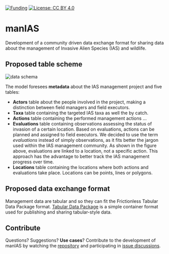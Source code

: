 [![Funding](https://img.shields.io/static/v1?label=powered+by&message=LIFE+RIPARIAS&labelColor=323232&color=00a58d)](https://www.riparias.be/)
[![License: CC BY 4.0](https://img.shields.io/badge/License-CC_BY_4.0-blue.svg)](https://creativecommons.org/licenses/by/4.0/)

# manIAS
Development of a community driven data exchange format for sharing data about the management of Invasive Alien Species (IAS) and wildlife.

## Proposed table scheme

![data schema](https://user-images.githubusercontent.com/33662631/196200549-36be0149-6007-44c6-803b-07f8052ab862.jpg)

The model foresees **metadata** about the IAS management project and five tables:
- **Actors** table about the people involved in the project, making a distinction between field managers and field executors.
- **Taxa** table containing the targeted IAS taxa as well the by catch.
- **Actions** table containing the performed management actions ...
- **Evaluations** table containing observations assessing the status of invasion of a certain location. Based on evaluations, actions can be planned and assigned to field executors. We decided to use the term _evaluations_ instead of simply observations, as it fits better the jargon used within the IAS management community. As shown in the figure above, evaluations are linked to a location, not a specific action. This approach has the advantage to better track the IAS management progress over time.
- **Locations** table containing the locations where both actions and evaluations take place. Locations can be points, lines or polygons.

## Proposed data exchange format

Management data are tabular and so they can fit the Frictionless Tabular Data Package format. [Tabular Data Package](https://specs.frictionlessdata.io/tabular-data-package/) is a simple container format used for publishing and sharing tabular-style data.

## Contribute

Questions? Suggestions? **Use cases**? Contribute to the development of manIAS by watching the [repository](https://github.com/riparias/manIAS) and participating in [issue discussions](https://github.com/riparias/manIAS/issues).
